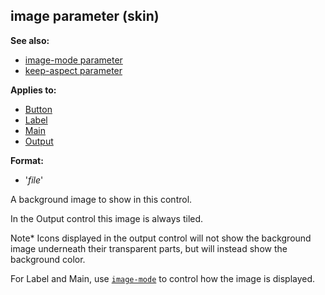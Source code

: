 ## image parameter (skin)
**See also:**
*   [image-mode parameter](/%7Bskin%7D/param/image-mode)
*   [keep-aspect parameter](/%7Bskin%7D/param/keep-aspect)
<!-- -->
**Applies to:**
*   [Button](/%7Bskin%7D/control/button)
*   [Label](/%7Bskin%7D/control/label)
*   [Main](/%7Bskin%7D/control/main)
*   [Output](/%7Bskin%7D/control/output)
<!-- -->
**Format:**
*   \'*file*\'


A background image to show in this control. 

In the
Output control this image is always tiled. 

Note* Icons
displayed in the output control will not show the background image
underneath their transparent parts, but will instead show the background
color.


For Label and Main, use
[`image-mode`](/%7Bskin%7D/param/image-mode) to control how the
image is displayed.